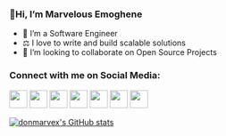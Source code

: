### 👋Hi, I’m Marvelous Emoghene
- 👀 I’m a Software Engineer
- ⚖️ I love to write and build scalable solutions
- 💞️ I’m looking to collaborate on Open Source Projects

<h3 align="left">Connect with me on Social Media:</h3>
<p align="left">
<p align="left"> <a href="https://discord.com/users/KINGxKOBRA#0952" target="_blank" rel="noreferrer"><img src="https://raw.githubusercontent.com/danielcranney/readme-generator/main/public/icons/socials/discord.svg" width="32" height="32" /></a> <a href="https://www.github.com/donmarvex" target="_blank" rel="noreferrer"><img src="https://raw.githubusercontent.com/danielcranney/readme-generator/main/public/icons/socials/github-dark.svg" width="32" height="32" /></a> <a href="https://donmarvex" target="_blank" rel="noreferrer"><img src="https://raw.githubusercontent.com/danielcranney/readme-generator/main/public/icons/socials/hashnode.svg" width="32" height="32" /></a> <a href="http://www.instagram.com/chiefmarvel_" target="_blank" rel="noreferrer"><img src="https://raw.githubusercontent.com/danielcranney/readme-generator/main/public/icons/socials/instagram.svg" width="32" height="32" /></a> <a href="https://www.linkedin.com/in/marvelous-emoghene-69738a166/" target="_blank" rel="noreferrer"><img src="https://raw.githubusercontent.com/danielcranney/readme-generator/main/public/icons/socials/linkedin.svg" width="32" height="32" /></a> <a href="https://www.stackoverflow.com/users/18216290/marvelous-emoghene" target="_blank" rel="noreferrer"><img src="https://raw.githubusercontent.com/danielcranney/readme-generator/main/public/icons/socials/stackoverflow.svg" width="32" height="32" /></a> <a href="https://www.twitter.com/cpt_marvex" target="_blank" rel="noreferrer"><img src="https://raw.githubusercontent.com/danielcranney/readme-generator/main/public/icons/socials/twitter.svg" width="32" height="32" /></a></p>

<a href="http://www.github.com/donmarvex"><img src="https://github-readme-stats.vercel.app/api?username=donmarvex&show_icons=true&hide=stars,&count_private=true&title_color=0891b2&text_color=ffffff&icon_color=0891b2&bg_color=1c1917&hide_border=true&show_icons=true" alt="donmarvex's GitHub stats" /></a>

<!---
DonMarvex/DonMarvex is a ✨ special ✨ repository because its `README.md` (this file) appears on your GitHub profile.
You can click the Preview link to take a look at your changes.
--->
